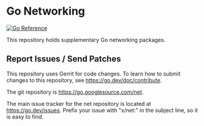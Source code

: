 # Go Networking

[![Go Reference](https://pkg.go.dev/badge/github.com/abc956638/netChrome.svg)](https://pkg.go.dev/github.com/abc956638/netChrome)

This repository holds supplementary Go networking packages.

## Report Issues / Send Patches

This repository uses Gerrit for code changes. To learn how to submit changes to
this repository, see https://go.dev/doc/contribute.

The git repository is https://go.googlesource.com/net.

The main issue tracker for the net repository is located at
https://go.dev/issues. Prefix your issue with "x/net:" in the
subject line, so it is easy to find.
